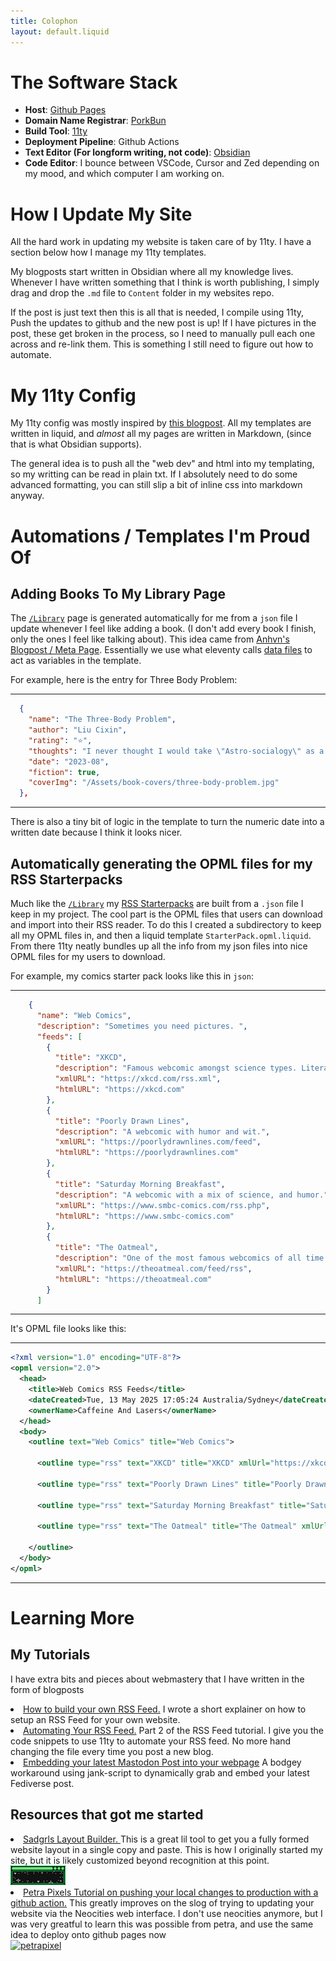 ```yaml
---
title: Colophon
layout: default.liquid
---
```


# The Software Stack

- **Host**: [Github Pages](https://pages.github.com/)
- **Domain Name Registrar**: [PorkBun](https://porkbun.com/)
- **Build Tool**: [11ty](https://www.11ty.dev/)
- **Deployment Pipeline**: Github Actions
- **Text Editor (For longform writing, not code)**: [Obsidian](https://obsidian.md/)
- **Code Editor**: I bounce between VSCode, Cursor and Zed depending on my mood, and which computer I am working on. 

# How I Update My Site

All the hard work in updating my website is taken care of by 11ty. I have a section below how I manage my 11ty templates. 

My blogposts start written in Obsidian where all my knowledge lives. Whenever I have written something that I think is worth publishing, I simply drag and drop the `.md` file to `Content` folder in my websites repo. 

If the post is just text then this is all that is needed, I compile using 11ty, Push the updates to github and the new post is up! If I have pictures in the post, these get broken in the process, so I need to manually pull each one across and re-link them. This is something I still need to figure out how to automate. 

# My 11ty Config

My 11ty config was mostly inspired by [this blogpost](https://medium.com/@tarngerine/how-the-heck-do-i-use-eleventy-the-intro-guide-i-wish-i-had-84d9b2689031). All my templates are written in liquid, and *almost* all my pages are written in Markdown, (since that is what Obsidian supports).

The general idea is to push all the "web dev" and html into my templating, so my writting can be read in plain txt. If I absolutely need to do some advanced formatting, you can still slip a bit of inline css into markdown anyway. 

# Automations / Templates I'm Proud Of

## Adding Books To My Library Page

The [`/Library`](/Library.html) page is generated automatically for me from a `json` file I update whenever I feel like adding a book. (I don't add every book I finish, only the ones I feel like talking about). This idea came from [Anhvn's Blogpost / Meta Page](https://anhvn.com/posts/2024/my-eleventy-site-setup/#media-diary). Essentially we use what eleventy calls [data files](https://www.11ty.dev/docs/data-global/) to act as variables in the template.

For example, here is the entry for Three Body Problem:

---
```json
  {
    "name": "The Three-Body Problem",
    "author": "Liu Cixin",
    "rating": "⭐",
    "thoughts": "I never thought I would take \"Astro-socialogy\" as a serious concept before reading this. Read the whole series, seriously.",
    "date": "2023-08",
    "fiction": true,
    "coverImg": "/Assets/book-covers/three-body-problem.jpg"
  },  
```
---

There is also a tiny bit of logic in the template to turn the numeric date into a written date because I think it looks nicer. 

## Automatically generating the OPML files for my RSS Starterpacks

Much like the [`/Library`](/Library.html) my [RSS Starterpacks](/rss-starter-packs.html) are built from a `.json` file I keep in my project. The cool part is the OPML files that users can download and import into their RSS reader. To do this I created a subdirectory to keep all my OPML files in, and then a liquid template `StarterPack.opml.liquid`. From there 11ty neatly bundles up all the info from my json files into nice OPML files for my users to download. 

For example, my comics starter pack looks like this in `json`:

---

```json
    {
      "name": "Web Comics",
      "description": "Sometimes you need pictures. ",
      "feeds": [
        {
          "title": "XKCD",
          "description": "Famous webcomic amongst science types. Literally every science degree person I know loves it.",
          "xmlURL": "https://xkcd.com/rss.xml",
          "htmlURL": "https://xkcd.com"
        },
        {
          "title": "Poorly Drawn Lines",
          "description": "A webcomic with humor and wit.",
          "xmlURL": "https://poorlydrawnlines.com/feed",
          "htmlURL": "https://poorlydrawnlines.com"
        },
        {
          "title": "Saturday Morning Breakfast",
          "description": "A webcomic with a mix of science, and humor.",
          "xmlURL": "https://www.smbc-comics.com/rss.php",
          "htmlURL": "https://www.smbc-comics.com"
        },
        {
          "title": "The Oatmeal",
          "description": "One of the most famous webcomics of all time. He also made exploding kittens and unstable unicorns if you are into board games.",
          "xmlURL": "https://theoatmeal.com/feed/rss",
          "htmlURL": "https://theoatmeal.com"
        }
      ]
```
---

It's OPML file looks like this:

---
```xml
<?xml version="1.0" encoding="UTF-8"?>
<opml version="2.0">
  <head>
    <title>Web Comics RSS Feeds</title>
    <dateCreated>Tue, 13 May 2025 17:05:24 Australia/Sydney</dateCreated>
    <ownerName>Caffeine And Lasers</ownerName>
  </head>
  <body>
    <outline text="Web Comics" title="Web Comics">
      
      <outline type="rss" text="XKCD" title="XKCD" xmlUrl="https://xkcd.com/rss.xml" htmlUrl="https://xkcd.com" description="Famous webcomic amongst science types. Literally every science degree person I know loves it."/>
      
      <outline type="rss" text="Poorly Drawn Lines" title="Poorly Drawn Lines" xmlUrl="https://poorlydrawnlines.com/feed" htmlUrl="https://poorlydrawnlines.com" description="A webcomic with humor and wit."/>
      
      <outline type="rss" text="Saturday Morning Breakfast" title="Saturday Morning Breakfast" xmlUrl="https://www.smbc-comics.com/rss.php" htmlUrl="https://www.smbc-comics.com" description="A webcomic with a mix of science, and humor."/>
      
      <outline type="rss" text="The Oatmeal" title="The Oatmeal" xmlUrl="https://theoatmeal.com/feed/rss" htmlUrl="https://theoatmeal.com" description="One of the most famous webcomics of all time. He also made exploding kittens and unstable unicorns if you are into board games."/>
      
    </outline>
  </body>
</opml>
```
---


# Learning More

## My Tutorials

I have extra bits and pieces about webmastery that I have written in the form of blogposts


<li>
    <a href="blogs/rss.html"> How to build your own RSS Feed.</a>
    I wrote a short explainer on how to setup an RSS Feed for your own website.
</li>
<li>
    <a href="blogs/automatingYourRSS.html"> Automating Your RSS Feed.</a>
    Part 2 of the RSS Feed tutorial. I give you the code snippets to use 11ty
    to automate your RSS feed. No more hand changing the file every time you
    post a new blog. 
</li>
<li>
    <a href="blogs/embeddingYourLatestMastodonPost.html"> Embedding your latest Mastodon Post into your webpage</a> A bodgey workaround using jank-script 
        to dynamically grab and embed your latest Fediverse post.
</li>

## Resources that got me started

<li>
    <a href="https://goblin-heart.net/sadgrl/projects/layout-builder/">
        Sadgrls Layout Builder.
    </a>
    This is a great lil tool to get you a fully formed website layout in a
    single copy and paste. This is how I originally started my site, but it is 
    likely customized beyond recognition at this point.
</li>
<a href="https://goblin-heart.net/sadgrl/"
    ><img src="Assets/sadgrlonline.gif" alt="sadgrl"
/></a>
<li>
    <a href="https://petrapixel.neocities.org/coding/neocities"
        >Petra Pixels Tutorial on pushing your local changes to production with
        a github action.</a>
    This greatly improves on the slog of trying to updating your website via the
    Neocities web interface. I don't use neocities anymore, but I was very greatful 
    to learn this was possible from petra, and use the same idea to deploy onto github
    pages now
</li>
<a href="https://petrapixel.neocities.org/" target="_blank"
    ><img
        src="https://cdn.jsdelivr.net/gh/petracoding/petrapixel.neocities.org@latest/public/img/linkback.gif"
        alt="petrapixel"
/></a>